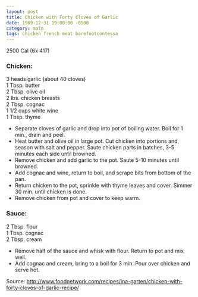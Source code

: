 ```yaml
---
layout: post
title: Chicken with Forty Cloves of Garlic
date: 1969-12-31 19:00:00 -0500
category: main
tags: chicken french meat barefootcontessa
---
```

2500 Cal (6x 417)
  
### Chicken:

3 heads garlic (about 40 cloves)  
1 Tbsp. butter  
2 Tbsp. olive oil  
2 lbs. chicken breasts  
2 Tbsp. cognac  
1 1/2 cups white wine  
1 Tbsp. thyme  

* Separate cloves of garlic and drop into pot of boiling water. Boil for 1 min., drain and peel.
* Heat butter and olive oil in large pot. Cut chicken into portions and, season with salt and pepper. Saute chicken parts in batches, 3-5 minutes each side until browned.
* Remove chicken and add garlic to the pot. Saute 5-10 minutes until browned.
* Add cognac and wine, return to boil, and scrape bits from bottom of the pan.
* Return chicken to the pot, sprinkle with thyme leaves and cover. Simmer 30 min. until chicken is done.
* Remove chicken from pot and cover to keep warm.

### Sauce:

2 Tbsp. flour  
1 Tbsp. cognac  
2 Tbsp. cream  

 * Remove half of the sauce and whisk with flour. Return to pot and mix well.
 * Add cognac and cream, bring to a boil for 3 min. Pour over chicken and serve hot.

Source: <http://www.foodnetwork.com/recipes/ina-garten/chicken-with-forty-cloves-of-garlic-recipe/>

